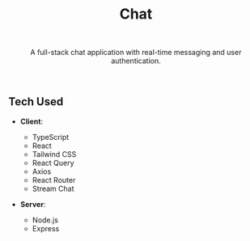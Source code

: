 <h1 align="center">Chat</h1>

<br>

<p align="center">A full-stack chat application with real-time messaging and user authentication.</p>

<br>

## Tech Used

- **Client**:

  - TypeScript
  - React
  - Tailwind CSS
  - React Query
  - Axios
  - React Router
  - Stream Chat

- **Server**:
  - Node.js
  - Express
